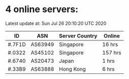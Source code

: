 # 4 online servers:

Latest update at: Sun Jul 26 20:10:20 UTC 2020

| ID | ASN | Server Country | Online |
| -- | --- | -------------- | ------ |
| #.7F1D | AS63949 | Singapore | 16 hrs |
| #.0322 | AS45102 | Singapore | 157 hrs |
| #.6740 | AS20473 | Japan | 1 hrs |
| #.33B9 | AS63888 | Hong Kong | 6 hrs |


